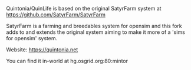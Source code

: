 Quintonia/QuinLife is based on the original SatyrFarm system at https://github.com/SatyrFarm/SatyrFarm

SatyrFarm is a farming and breedables system for opensim and this fork adds to and extends the original system aiming to make it more of a 'sims for opensim' system.

Website: https://quintonia.net

You can find it in-world at hg.osgrid.org:80:mintor
